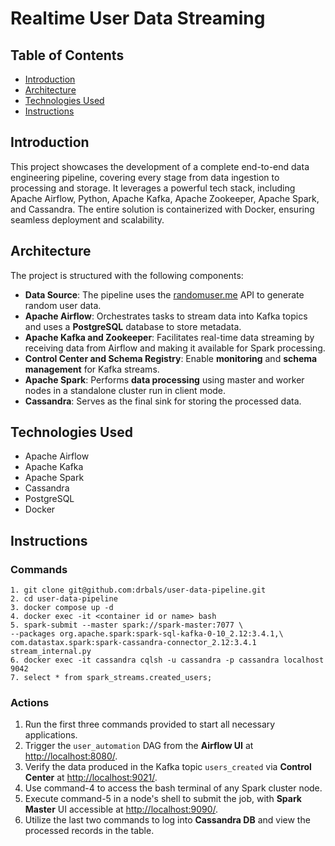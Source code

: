 # Realtime User Data Streaming 

## Table of Contents
- [Introduction](#introduction)
- [Architecture](#architecture)
- [Technologies Used](#technologies-used)
- [Instructions](#instructions)



## Introduction

This project showcases the development of a complete end-to-end data engineering pipeline, covering every stage from data ingestion to processing and storage. It leverages a powerful tech stack, including Apache Airflow, Python, Apache Kafka, Apache Zookeeper, Apache Spark, and Cassandra. The entire solution is containerized with Docker, ensuring seamless deployment and scalability.
## Architecture

The project is structured with the following components:

- **Data Source**: The pipeline uses the [randomuser.me](https://randomuser.me/) API to generate random user data.
- **Apache Airflow**: Orchestrates tasks to stream data into Kafka topics and uses a **PostgreSQL** database to store metadata.
- **Apache Kafka and Zookeeper**: Facilitates real-time data streaming by receiving data from Airflow and making it available for Spark processing.
- **Control Center and Schema Registry**: Enable **monitoring** and **schema management** for Kafka streams.
- **Apache Spark**: Performs **data processing** using master and worker nodes in a standalone cluster run in client mode.
- **Cassandra**: Serves as the final sink for storing the processed data.

## Technologies Used

- Apache Airflow
- Apache Kafka
- Apache Spark
- Cassandra
- PostgreSQL
- Docker

## Instructions

### Commands
```commandline
1. git clone git@github.com:drbals/user-data-pipeline.git
2. cd user-data-pipeline
3. docker compose up -d
4. docker exec -it <container id or name> bash
5. spark-submit --master spark://spark-master:7077 \
--packages org.apache.spark:spark-sql-kafka-0-10_2.12:3.4.1,\
com.datastax.spark:spark-cassandra-connector_2.12:3.4.1 stream_internal.py
6. docker exec -it cassandra cqlsh -u cassandra -p cassandra localhost 9042
7. select * from spark_streams.created_users;
```
### Actions
1. Run the first three commands provided to start all necessary applications.
2. Trigger the `user_automation` DAG from the **Airflow UI** at [http://localhost:8080/](http://localhost:8080/).
3. Verify the data produced in the Kafka topic `users_created` via **Control Center** at [http://localhost:9021/](http://localhost:9021/).
4. Use command-4 to access the bash terminal of any Spark cluster node.
5. Execute command-5 in a node's shell to submit the job, with **Spark Master** UI accessible at [http://localhost:9090/](http://localhost:9090/).
6. Utilize the last two commands to log into **Cassandra DB** and view the processed records in the table.
